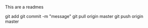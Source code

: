 This are a readmes


git add <all files>
git commit -m "message"
git pull origin master
git push origin master
